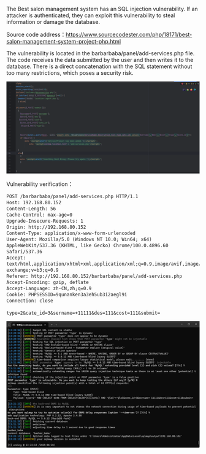



The Best salon management system has an SQL injection vulnerability. If an attacker is authenticated, they can exploit this vulnerability to steal information or damage the database.





Source code address：https://www.sourcecodester.com/php/18171/best-salon-management-system-project-php.html



The vulnerability is located in the barbarbaba/panel/add-services.php file. The code receives the data submitted by the user and then writes it to the database. There is a direct concatenation with the SQL statement without too many restrictions, which poses a security risk.

![image-20250621120726930](images/image-20250621120726930.png)



Vulnerability verification：

```
POST /barbarbaba/panel/add-services.php HTTP/1.1
Host: 192.168.80.152
Content-Length: 56
Cache-Control: max-age=0
Upgrade-Insecure-Requests: 1
Origin: http://192.168.80.152
Content-Type: application/x-www-form-urlencoded
User-Agent: Mozilla/5.0 (Windows NT 10.0; Win64; x64) AppleWebKit/537.36 (KHTML, like Gecko) Chrome/100.0.4896.60 Safari/537.36
Accept: text/html,application/xhtml+xml,application/xml;q=0.9,image/avif,image/webp,image/apng,*/*;q=0.8,application/signed-exchange;v=b3;q=0.9
Referer: http://192.168.80.152/barbarbaba/panel/add-services.php
Accept-Encoding: gzip, deflate
Accept-Language: zh-CN,zh;q=0.9
Cookie: PHPSESSID=9qunanken3a3eh5ub3i2aegl9i
Connection: close

type=2&cate_id=3&sername=+11111&des=111&cost=111&submit=
```

 ![image-20250621120659824](images/image-20250621120659824.png)



































